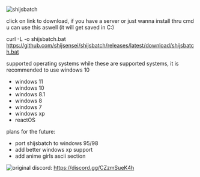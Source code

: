 ![shijsbatch](https://github.com/user-attachments/assets/93a5bbf3-4f8e-47b8-8a41-79c614ff39b5)

click on link to download, if you have a server or just wanna install thru cmd u can use this aswell (it will get saved in C:)

curl -L -o shijsbatch.bat https://github.com/shijsensei/shijsbatch/releases/latest/download/shijsbatch.bat


supported operating systems while these are supported systems, it is recommended to use windows 10

- windows 11
- windows 10
- windows 8.1
- windows 8
- windows 7
- windows xp
- reactOS

plans for the future:
- port shijsbatch to windows 95/98
- add better windows xp support
- add anime girls ascii section

 ![original](https://github.com/user-attachments/assets/ed607000-4dc9-404b-8390-61ef2931e909)
discord: https://discord.gg/CZzmSueK4h
